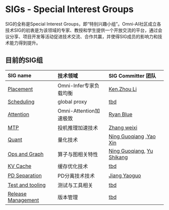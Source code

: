 # SIGs - Special Interest Groups

SIG的全称是Special Interest Groups，即“特别兴趣小组”。Omni-AI社区成立各技术SIG的初衷是为该领域的专家、教授和学生提供一个开放交流的平台，通过会议分享、项目开发等活动促进技术交流、合作共赢，并使得SIG成员的影响力和技术能力得到提升。

## 目前的SIG组

| SIG name                                                     | 技术领域                      | SIG Committer 团队                                                                                                         | 
|:-------------------------------------------------------------|:--------------------------|:----------------------------------------------------------------------------------------------------------------|
| [Placement]()                          | Omni-Infer专家负载均衡 | [Ken](https://gitee.com/kkrazy),[Zhou Li](https://gitee.com/lzhou-xyz)                                             |
| [Scheduling]()                             | global proxy               | [tbd](https://gitee.com/)                                                                   |
| [Attention]()                             | Omni-Attention加速极致        | [Ryan Blue](https://gitee.com/ryan_lan)                                                                      |
| [MTP]()                               | 投机推理加速技术           | [Zhang weixi](https://gitee.com/zhangweixi)                                                                         |
| [Quant]()                               | 量化技术           | [Ning Guoqiang](https://gitee.com/kevinning) ,[Yao Xin](https://gitee.com/xinyao1994)                                                                              |
| [Ops and Graph]()                               | 算子与图相关特性          | [Ning Guoqiang](https://gitee.com/kevinning), [Yu Shikang](https://gitee.com/yskhhh)                                                                        |
| [KV Cache]()                               | 缓存优化技术               | [tbd](https://gitee.com/)                                                                           |
| [PD Separation]()                                       | PD分离技术技术                 | [Jiang Yaoguo](https://gitee.com/jiangyaoguo)                                                                       |
| [Test and tooling]()                     | 测试与工具相关             | [tbd](https://gitee.com/)                                                         |
| [Release Management]()                                   | 版本管理                    | [tbd](https://gitee.com/)                                                                 |

